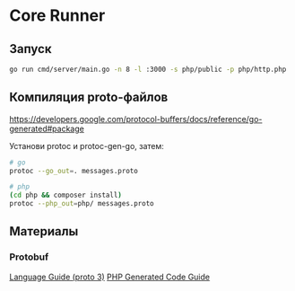# Core Runner

## Запуск

```sh
go run cmd/server/main.go -n 8 -l :3000 -s php/public -p php/http.php
```

## Компиляция proto-файлов

https://developers.google.com/protocol-buffers/docs/reference/go-generated#package

Установи protoc и protoc-gen-go, затем:

```sh
# go
protoc --go_out=. messages.proto
```

```sh
# php
(cd php && composer install)
protoc --php_out=php/ messages.proto
```

## Материалы

### Protobuf

[Language Guide (proto 3)](https://protobuf.dev/programming-guides/proto3/)
[PHP Generated Code Guide](https://protobuf.dev/reference/php/php-generated/)
